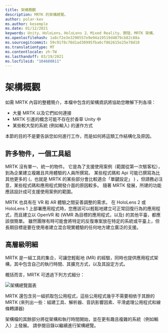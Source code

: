 ```yaml
---
title: 架構概觀
description: MRTK 的架構總覽。
author: polar-kev
ms.author: kesemple
ms.date: 01/12/2021
keywords: Unity、HoloLens、HoloLens 2、Mixed Reality、開發、MRTK 架構、
ms.openlocfilehash: 1a8cf2e3e3290557e9e94a19519d4879cb82c88a
ms.sourcegitcommit: 59c91f8c70d1ad30995fba6cf862615e25e78d10
ms.translationtype: MT
ms.contentlocale: zh-TW
ms.lasthandoff: 03/19/2021
ms.locfileid: "104680811"
---
```

# <a name="architecture-overview"></a>架構概觀

如需 MRTK 內容的整體簡介，本檔中包含的架構資訊將協助您瞭解下列各項：

- 大量 MRTK 以及它們如何連接
- MRTK 引進的概念可能不存在於香草 Unity 中
- 某些較大型的系統 (例如輸入) 的運作方式

本節的目的不是要告訴您如何進行工作，而是如何將這類工作結構化及原因。

## <a name="many-audiences-one-toolkit"></a>許多物件，一個工具組

MRTK 沒有單一、統一的物件。 它是為了支援使用案例（範圍從第一次駭客松），到為企業建立複雜且共用體驗的人員所撰寫。 某些程式碼和 Api 可能已撰寫為比其他更多的 (，也就是 MRTK 的某些部分會比較適合「單鍵設定」 ) ，但請務必注意，某些程式碼和應用程式開發介面的原因較多。 隨著 MRTK 發展，所建的功能應該設計成可支援使用案例的範圍。

MRTK 也具有在 VR 和 AR 體驗之間妥善調整的需求。 在 HoloLens 2 或 HoloLens 1 上部署應用程式時，您應該可以輕鬆地建立可正常回復行為的應用程式，而且建立以 OpenVR 和 (WMR 為目標的應用程式，以及) 的其他平臺，都應該很簡單。 雖然團隊有時可能會將特定的反復專案放在特定的系統或平臺上，但長期目標是要在使用者建立混合現實體驗的任何地方建立廣泛的支援。

## <a name="high-level-breakdown"></a>高層級明細

MRTK 是一組工具的集合，可讓您輕鬆地 (MR) 的經驗，同時也提供應用程式架構，其中包含自己的執行時間、其擴充方式，以及其設定方式。

概括而言，MRTK 可透過下列方式細分：

![架構總覽圖表](../features/images/architecture/MRTK_Architecture.png)

MRTK 還包含另一組抓取包公用程式，這些公用程式幾乎不需要相依于其餘的 MRTK (來列出一些：組建工具、解析器、音訊影響因素、平滑處理公用程式和線條轉譯器) 

架構檔的其餘部分將從架構和執行時間開始，並在更有趣且複雜的系統（例如輸入）上發展。 請參閱目錄以繼續進行架構總覽。
